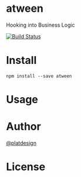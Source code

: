 # atween

Hooking into Business Logic

[![Build Status](https://travis-ci.org/platdesign/atween?branch=master)](https://travis-ci.org/platdesign/atween)


# Install

`npm install --save atween`

# Usage


# Author

[@platdesign](https://twitter.com/platdesign)

# License
